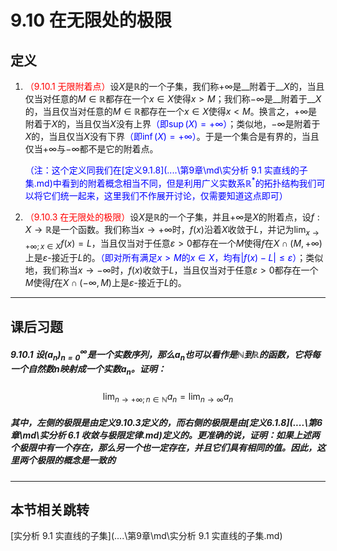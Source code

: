 # 9.10 在无限处的极限

## 定义

1. <font color=red>（9.10.1 无限附着点）</font>设$X$是$\mathbb R$的一个子集，我们称$+\infty$是__附着于__$X$的，当且仅当对任意的$M\in\mathbb R$都存在一个$x\in X$使得$x>M$；我们称$-\infty$是__附着于__$X$的，当且仅当对任意的$M\in\mathbb R$都存在一个$x\in X$使得$x<M$。换言之，$+\infty$是附着于$X$的，当且仅当$X$没有上界<font color=blue>（即$\sup(X)=+\infty$）</font>；类似地，$-\infty$是附着于$X$的，当且仅当$X$没有下界<font color=blue>（即$\inf(X)=+\infty$）</font>。于是一个集合是有界的，当且仅当$+\infty$与$-\infty$都不是它的附着点。

   <font color=blue>（注：这个定义同我们在[定义9.1.8](..\..\第9章\md\实分析 9.1 实直线的子集.md)中看到的附着概念相当不同，但是利用广义实数系$\mathbb R^*$的拓扑结构我们可以将它们统一起来，这里我们不作展开讨论，仅需要知道这点即可）</font>

1. <font color=red>（9.10.3 在无限处的极限）</font>设$X$是$\mathbb R$的一个子集，并且$+\infty$是$X$的附着点，设$f:X\to\mathbb R$是一个函数。我们称当$x\to+\infty$时，$f(x)$沿着$X$收敛于$L$，并记为$\displaystyle\lim_{x\to+\infty;x\in X}f(x)=L$，当且仅当对于任意$\varepsilon>0$都存在一个$M$使得$f$在$X\cap(M,+\infty)$上是$\varepsilon$-接近于$L$的。<font color=blue>（即对所有满足$x>M$的$x\in X$，均有$|f(x)-L|\leq\varepsilon$）</font>；类似地，我们称当$x\to-\infty$时，$f(x)$收敛于$L$，当且仅当对于任意$\varepsilon>0$都存在一个$M$使得$f$在$X\cap(-\infty,M)$上是$\varepsilon$-接近于$L$的。

---

## 课后习题

##### 9.10.1 设$(a_n)_{n=0}^\infty$是一个实数序列，那么$a_n$也可以看作是$\mathbb N$到$\mathbb R$的函数，它将每一个自然数$n$映射成一个实数$a_n$。证明：

$$
\lim_{n\to+\infty;n\in\mathbb N}a_n=\lim_{n\to\infty}a_n
$$

##### 其中，左侧的极限是由定义9.10.3定义的，而右侧的极限是由[定义6.1.8](..\..\第6章\md\实分析 6.1 收敛与极限定律.md)定义的。更准确的说，证明：如果上述两个极限中有一个存在，那么另一个也一定存在，并且它们具有相同的值。因此，这里两个极限的概念是一致的

---

## 本节相关跳转

[实分析 9.1 实直线的子集](..\..\第9章\md\实分析 9.1 实直线的子集.md)